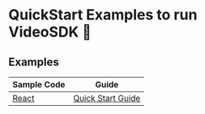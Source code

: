 # QuickStart Examples to run VideoSDK 🚀

## Examples

| Sample Code                                                          | Guide                                                                                                   |
| -------------------------------------------------------------------- | ------------------------------------------------------------------------------------------------------- |
| [React](https://github.com/videosdk-live/quickstart/tree/main/react) | [Quick Start Guide](https://docs.videosdk.live/react/guide/video-and-audio-calling-api-sdk/quick-start) |
